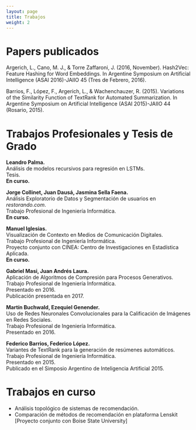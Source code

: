 ```yaml
---
layout: page
title: Trabajos
weight: 2
---
```


Papers publicados
=================

Argerich, L., Cano, M. J., & Torre Zaffaroni, J. (2016, November). 
Hash2Vec: Feature Hashing for Word Embeddings. In Argentine Symposium on Artificial Intelligence (ASAI 2016)-JAIIO 45 (Tres de Febrero, 2016).

Barrios, F., López, F., Argerich, L., & Wachenchauzer, R. (2015). 
Variations of the Similarity Function of TextRank for Automated Summarization. In Argentine Symposium on Artificial Intelligence (ASAI 2015)-JAIIO 44 (Rosario, 2015).

Trabajos Profesionales y Tesis de Grado
=======================================

**Leandro Palma.**  
Análisis de modelos recursivos para regresión en LSTMs.   
Tesis.  
**En curso.**

**Jorge Collinet, Juan Dausá, Jasmina Sella Faena.**  
Análisis Exploratorio de Datos y Segmentación de usuarios en *restorando.com*.   
Trabajo Profesional de Ingeniería Informática.  
**En curso.**

**Manuel Iglesias.**  
Visualización de Contexto en Medios de Comunicación Digitales.  
Trabajo Profesional de Ingeniería Informática.  
Proyecto conjunto con CINEA: Centro de Investigaciones en Estadística Aplicada.  
**En curso.**

**Gabriel Masi, Juan Andrés Laura.**  
Aplicación de Algoritmos de Compresión para Procesos Generativos.
Trabajo Profesional de Ingeniería Informática.  
Presentado en 2016.  
Publicación presentada en 2017.  


**Martín Buchwald, Ezequiel Genender.**  
Uso de Redes Neuronales Convolucionales para la Calificación de Imágenes en Redes Sociales.  
Trabajo Profesional de Ingeniería Informática.   
Presentado en 2016.

**Federico Barrios, Federico López.**   
Variantes de TextRank para la generación de resúmenes automáticos.  
Trabajo Profesional de Ingeniería Informática.  
Presentado en 2015.  
Publicado en el Simposio Argentino de Inteligencia Artificial 2015.  

Trabajos en curso
=================

* Análisis topológico de sistemas de recomendación.
* Comparación de métodos de recomendación en plataforma Lenskit [Proyecto conjunto con Boise State University]

